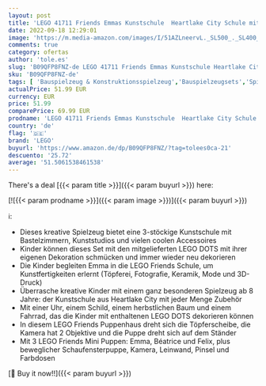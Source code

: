 ```yaml
---
layout: post
title: 'LEGO 41711 Friends Emmas Kunstschule  Heartlake City Schule mit 3 Mini-Puppen  Spielzeug für Mädchen und Jungen ab 8 Jahren  Puppenhaus'
date: 2022-09-18 12:29:01
image: 'https://m.media-amazon.com/images/I/51AZLneervL._SL500_._SL400_.jpg'
comments: true
category: ofertas
author: 'tole.es'
slug: 'B09QFP8FNZ-de LEGO 41711 Friends Emmas Kunstschule Heartlake City Schule...'
sku: 'B09QFP8FNZ-de'
tags: [ 'Bauspielzeug & Konstruktionsspielzeug','Bauspielzeugsets','Spielzeug','lego','🇩🇪', ]
actualPrice: 51.99 EUR
currency: EUR
price: 51.99
comparePrice: 69.99 EUR
prodname: 'LEGO 41711 Friends Emmas Kunstschule  Heartlake City Schule mit 3 Mini-Puppen  Spielzeug für Mädchen und Jungen ab 8 Jahren  Puppenhaus'
country: 'de'
flag: '🇩🇪'
brand: 'LEGO'
buyurl: 'https://www.amazon.de/dp/B09QFP8FNZ/?tag=tolees0ca-21'
descuento: '25.72'
average: '51.5061538461538'
---
```


There's a deal [{{< param title >}}]({{< param buyurl >}})  here:

[![{{< param prodname >}}]({{< param image >}})]({{< param buyurl >}})

ℹ️:

- Dieses kreative Spielzeug bietet eine 3-stöckige Kunstschule mit Bastelzimmern, Kunststudios und vielen coolen Accessoires
- Kinder können dieses Set mit den mitgelieferten LEGO DOTS mit ihrer eigenen Dekoration schmücken und immer wieder neu dekorieren
- Die Kinder begleiten Emma in die LEGO Friends Schule, um Kunstfertigkeiten erlernt (Töpferei, Fotografie, Keramik, Mode und 3D-Druck)
- Überrasche kreative Kinder mit einem ganz besonderen Spielzeug ab 8 Jahre: der Kunstschule aus Heartlake City mit jeder Menge Zubehör
- Mit einer Uhr, einem Schild, einem herbstlichen Baum und einem Fahrrad, das die Kinder mit enthaltenen LEGO DOTS dekorieren können
- In diesem LEGO Friends Puppenhaus dreht sich die Töpferscheibe, die Kamera hat 2 Objektive und die Puppe dreht sich auf dem Ständer
- Mit 3 LEGO Friends Mini Puppen: Emma, Béatrice und Felix, plus beweglicher Schaufensterpuppe, Kamera, Leinwand, Pinsel und Farbdosen

[🛒 Buy it now!!]({{< param buyurl >}})
